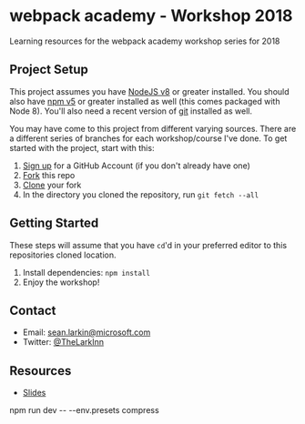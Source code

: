 # webpack academy - Workshop 2018
Learning resources for the webpack academy workshop series for 2018 

## Project Setup

This project assumes you have [NodeJS v8](http://nodejs.org/) or greater installed. You should
also have [npm v5](https://www.npmjs.com/) or greater installed as well (this comes packaged
with Node 8). You'll also need a recent version of [git](https://git-scm.com/) installed
as well.

You may have come to this project from different varying sources. There are a
different series of branches for each workshop/course I've done. To get started with
the project, start with this:

1. [Sign up](https://github.com/join) for a GitHub Account (if you don't already have one)
2. [Fork](https://help.github.com/articles/fork-a-repo/) this repo
3. [Clone](https://help.github.com/articles/cloning-a-repository/) your fork
4. In the directory you cloned the repository, run `git fetch --all`

## Getting Started
These steps will assume that you have `cd`'d in your preferred editor to this repositories cloned location.

1. Install dependencies: `npm install`
2. Enjoy the workshop!

## Contact
* Email: sean.larkin@microsoft.com
* Twitter: [@TheLarkInn](https://twitter.com/thelarkinn)

## Resources
* [Slides](https://docs.google.com/presentation/d/1RuTDSvfaEFBFQ-3OiyxtuPTaGhv-xv7OG4jt5mpIdUw/edit?usp=sharing)


npm run dev -- --env.presets compress